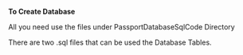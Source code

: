 **To Create Database**  

All you need use the files under PassportDatabaseSqlCode Directory

There are two .sql files that can be used the Database Tables.
